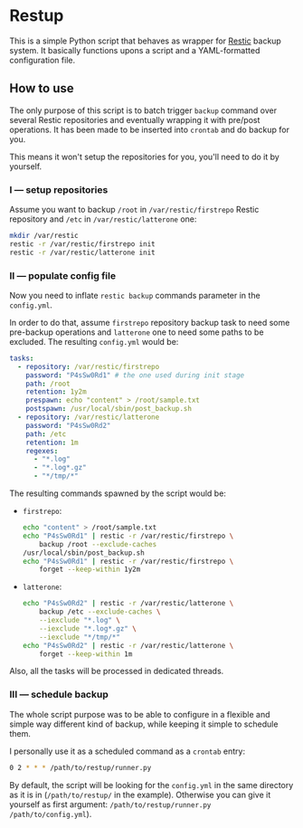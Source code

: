 # Restup

This is a simple Python script that behaves as wrapper for [Restic](https://github.com/restic) backup system.
It basically functions upons a script and a YAML-formatted configuration file.

## How to use

The only purpose of this script is to batch trigger `backup` command over several Restic repositories and eventually wrapping it with pre/post operations. It has been made to be inserted into `crontab` and do backup for you.

This means it won't setup the repositories for you, you'll need to do it by yourself.

### I — setup repositories

Assume you want to backup `/root` in `/var/restic/firstrepo` Restic repository and `/etc` in `/var/restic/latterone` one:

```bash
mkdir /var/restic
restic -r /var/restic/firstrepo init
restic -r /var/restic/latterone init
```

### II — populate config file

Now you need to inflate `restic backup` commands parameter in the `config.yml`.

In order to do that, assume `firstrepo` repository backup task to need some pre-backup operations and `latterone` one to need some paths to be excluded. The resulting `config.yml` would be:

```yaml
tasks:
  - repository: /var/restic/firstrepo
    password: "P4sSw0Rd1" # the one used during init stage
    path: /root
    retention: 1y2m
    prespawn: echo "content" > /root/sample.txt
    postspawn: /usr/local/sbin/post_backup.sh
  - repository: /var/restic/latterone
    password: "P4sSw0Rd2"
    path: /etc
    retention: 1m
    regexes:
      - "*.log"
      - "*.log*.gz"
      - "*/tmp/*"
```

The resulting commands spawned by the script would be:

- `firstrepo`:
  ```bash
  echo "content" > /root/sample.txt
  echo "P4sSw0Rd1" | restic -r /var/restic/firstrepo \
      backup /root --exclude-caches
  /usr/local/sbin/post_backup.sh
  echo "P4sSw0Rd1" | restic -r /var/restic/firstrepo \
      forget --keep-within 1y2m
  ```
- `latterone`:
  ```bash
  echo "P4sSw0Rd2" | restic -r /var/restic/latterone \
      backup /etc --exclude-caches \
      --iexclude "*.log" \
      --iexclude "*.log*.gz" \
      --iexclude "*/tmp/*"
  echo "P4sSw0Rd2" | restic -r /var/restic/latterone \
      forget --keep-within 1m
  ```

Also, all the tasks will be processed in dedicated threads.

### III — schedule backup

The whole script purpose was to be able to configure in a flexible and simple way different kind of backup, while keeping it simple to schedule them.

I personally use it as a scheduled command as a `crontab` entry:

```bash
0 2 * * * /path/to/restup/runner.py
```

By default, the script will be looking for the `config.yml` in the same directory as it is in (`/path/to/restup/` in the example). Otherwise you can give it yourself as first argument: `/path/to/restup/runner.py /path/to/config.yml`).
